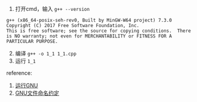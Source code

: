 1. 打开cmd，输入 `g++ --version`
   
```F:\Learning\CPP Primer\1>g++ --version
g++ (x86_64-posix-seh-rev0, Built by MinGW-W64 project) 7.3.0
Copyright (C) 2017 Free Software Foundation, Inc.
This is free software; see the source for copying conditions.  There is NO warranty; not even for MERCHANTABILITY or FITNESS FOR A PARTICULAR PURPOSE.
```
2. 编译 `g++ -o 1_1 1_1.cpp`
3. 运行 `1_1`

reference:
1. [运行GNU](https://www3.ntu.edu.sg/home/ehchua/programming/cpp/gcc_make.html)
2. [GNU文件命名约定](https://gcc.gnu.org/onlinedocs/gcc-10.2.0/gcc/Overall-Options.html#Overall-Options)